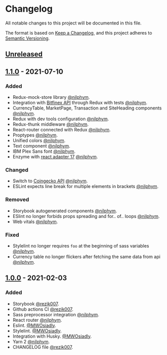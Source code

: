 # Changelog

All notable changes to this project will be documented in this file.

The format is based on [Keep a Changelog](https://keepachangelog.com/en/1.0.0/),
and this project adheres to [Semantic Versioning](https://semver.org/spec/v2.0.0.html).

## [Unreleased]

## [1.1.0] - 2021-07-10

### Added

- Redux-mock-store library [@nilphym](https://github.com/nilphym).
- Integration with [Bitfinex API](https://docs.bitfinex.com/) through Redux with tests [@nilphym](https://github.com/nilphym).
- CurrencyTable, MarketPage, Transaction and SiteHeading components [@nilphym](https://github.com/nilphym).
- Redux with dev tools configuration [@nilphym](https://github.com/nilphym).
- Redux-thunk middleware [@nilphym](https://github.com/nilphym).
- React-router connected with Redux [@nilphym](https://github.com/nilphym).
- Proptypes [@nilphym](https://github.com/nilphym).
- Unified colors [@nilphym](https://github.com/nilphym).
- Text component [@nilphym](https://github.com/nilphym).
- IBM Plex Sans font [@nilphym](https://github.com/nilphym).
- Enzyme with [react adapter 17](https://github.com/enzymejs/enzyme/issues/2429) [@nilphym](https://github.com/nilphym).

### Changed

- Switch to [Coingecko API](https://www.coingecko.com/en/api) [@nilphym](https://github.com/nilphym).
- ESLint expects line break for multiple elements in brackets [@nilphym](https://github.com/nilphym).

### Removed

- Storybook autogenerated components [@nilphym](https://github.com/nilphym).
- ESlint no longer forbids props spreading and for.. of.. loops [@nilphym](https://github.com/nilphym).
- Web vitals [@nilphym](https://github.com/nilphym).

### Fixed

- Stylelint no longer requires `foo` at the beginning of sass variables [@nilphym](https://github.com/nilphym).
- Currency table no longer flickers after fetching the same data from api [@nilphym](https://github.com/nilphym).

## [1.0.0] - 2021-02-03

### Added

- Storybook [@rezik007](https://github.com/rezik007).
- Github actions CI [@rezik007](https://github.com/rezik007).
- Sass preprocessor integration [@nilphym](https://github.com/nilphym).
- React router [@nilphym](https://github.com/nilphym).
- Eslint. [@MWOsiadly](https://github.com/MWOsiadly).
- Stylelint. [@MWOsiadly](https://github.com/MWOsiadly).
- Integration with Husky. [@MWOsiadly](https://github.com/MWOsiadly).
- Yarn 2 [@nilphym](https://github.com/nilphym).
- CHANGELOG file [@rezik007](https://github.com/rezik007).

[unreleased]: https://github.com/Mrozelek/bitcoin-stock-exchange/compare/v1.0.0...HEAD
[1.1.0]: https://github.com/Mrozelek/bitcoin-stock-exchange/releases/tag/v1.0.0...v1.1.0
[1.0.0]: https://github.com/Mrozelek/bitcoin-stock-exchange/releases/tag/v1.0.0
